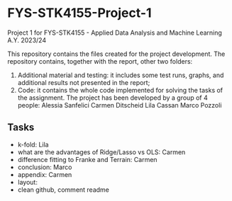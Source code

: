 # FYS-STK4155-Project-1

Project 1 for FYS-STK4155 - Applied Data Analysis and Machine Learning A.Y. 2023/24

This repository contains the files created for the project development. 
The repository contains, together with the report, other two folders:
1. Additional material and testing: it includes some test runs, graphs, and additional results not presented in the report;
2. Code: it contains the whole code implemented for solving the tasks of the assignment.
The project has been developed by a group of 4 people:
Alessia Sanfelici
Carmen Ditscheid
Lila Cassan
Marco Pozzoli

## Tasks
- k-fold: Lila
- what are the advantages of Ridge/Lasso vs  OLS: Carmen
- difference fitting to Franke and Terrain: Carmen
- conclusion: Marco
- appendix: Carmen
- layout: 
- clean github, comment readme
